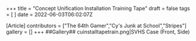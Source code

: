 +++
title = "Concept Unification Installation Training Tape"
draft = false
tags = [ ]
date = 2022-06-03T06:02:07Z

[Article]
contributors = ["The 64th Gamer","Cy's Junk at School","Stripes"]
gallery = []
+++
##Gallery##
cuinstalltapetrain.png|SVHS Case (Front, Side)
</gallery>